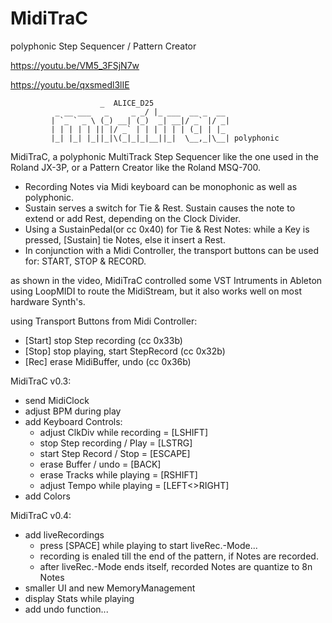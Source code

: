 # MidiTraC
polyphonic Step Sequencer / Pattern Creator

https://youtu.be/VM5_3FSjN7w

https://youtu.be/qxsmedl3lIE

						_  ALICE_D25
			  _ __ ___   _     _ _/ |_ ___  __ _  __
			 | `_ ` _ \ (_) __| (_)  _| __|/ _` |/ _|
			 | | | | | || |/ _` | | | | | | (_| | |_ 
			 |_| |_| |_||_|\(_|_|_|__||_|  \__,_|\__| polyphonic

MidiTraC, a polyphonic MultiTrack Step Sequencer like the one used in the Roland JX-3P, or a Pattern Creator like the Roland MSQ-700.
+ Recording Notes via Midi keyboard can be monophonic as well as polyphonic.
+ Sustain serves a switch for Tie & Rest. Sustain causes the note to extend or add Rest, depending on the Clock Divider. 
+ Using a SustainPedal(or cc 0x40) for Tie & Rest Notes: while a Key is pressed, [Sustain] tie Notes, else it insert a Rest. 
+ In conjunction with a Midi Controller, the transport buttons can be used for: START, STOP & RECORD.

as shown in the video, MidiTraC controlled some VST Intruments in Ableton using LoopMIDI to route the MidiStream, but it also works well on most hardware Synth's.

using Transport Buttons from Midi Controller:
+ [Start] stop Step recording (cc 0x33b)
+ [Stop] stop playing, start StepRecord (cc 0x32b)
+ [Rec] erase MidiBuffer, undo (cc 0x36b)



MidiTraC v0.3:
+ send MidiClock
+ adjust BPM during play
+ add Keyboard Controls:
	+ adjust ClkDiv while recording = [LSHIFT]
	+ stop Step recording / Play    = [LSTRG]
	+ start Step Record / Stop      = [ESCAPE]
	+ erase Buffer / undo		= [BACK]
	+ erase Tracks while playing    = [RSHIFT]
	+ adjust Tempo while playing    = [LEFT<>RIGHT]
+ add Colors

MidiTraC v0.4:
+ add liveRecordings
	+ press [SPACE] while playing to start liveRec.-Mode...
	+ recording is enaled till the end of the pattern, if Notes are recorded.
	+ after liveRec.-Mode ends itself, recorded Notes are quantize to 8n Notes
+ smaller UI and new MemoryManagement
+ display Stats while playing
+ add undo function...
